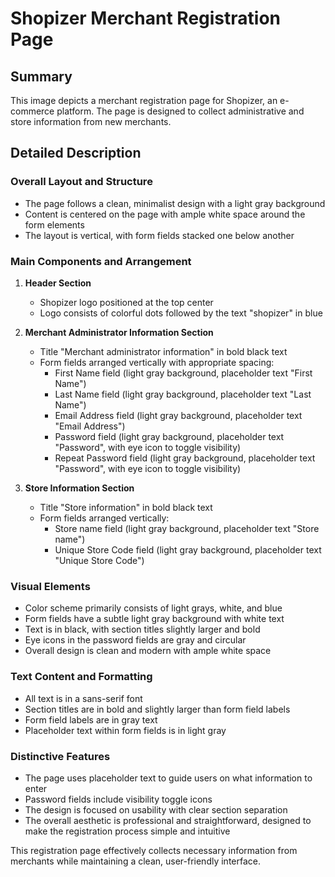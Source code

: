 # Shopizer Merchant Registration Page

## Summary
This image depicts a merchant registration page for Shopizer, an e-commerce platform. The page is designed to collect administrative and store information from new merchants.

## Detailed Description

### Overall Layout and Structure
- The page follows a clean, minimalist design with a light gray background
- Content is centered on the page with ample white space around the form elements
- The layout is vertical, with form fields stacked one below another

### Main Components and Arrangement

1. **Header Section**
   - Shopizer logo positioned at the top center
   - Logo consists of colorful dots followed by the text "shopizer" in blue

2. **Merchant Administrator Information Section**
   - Title "Merchant administrator information" in bold black text
   - Form fields arranged vertically with appropriate spacing:
     - First Name field (light gray background, placeholder text "First Name")
     - Last Name field (light gray background, placeholder text "Last Name")
     - Email Address field (light gray background, placeholder text "Email Address")
     - Password field (light gray background, placeholder text "Password", with eye icon to toggle visibility)
     - Repeat Password field (light gray background, placeholder text "Password", with eye icon to toggle visibility)

3. **Store Information Section**
   - Title "Store information" in bold black text
   - Form fields arranged vertically:
     - Store name field (light gray background, placeholder text "Store name")
     - Unique Store Code field (light gray background, placeholder text "Unique Store Code")

### Visual Elements
- Color scheme primarily consists of light grays, white, and blue
- Form fields have a subtle light gray background with white text
- Text is in black, with section titles slightly larger and bold
- Eye icons in the password fields are gray and circular
- Overall design is clean and modern with ample white space

### Text Content and Formatting
- All text is in a sans-serif font
- Section titles are in bold and slightly larger than form field labels
- Form field labels are in gray text
- Placeholder text within form fields is in light gray

### Distinctive Features
- The page uses placeholder text to guide users on what information to enter
- Password fields include visibility toggle icons
- The design is focused on usability with clear section separation
- The overall aesthetic is professional and straightforward, designed to make the registration process simple and intuitive

This registration page effectively collects necessary information from merchants while maintaining a clean, user-friendly interface.